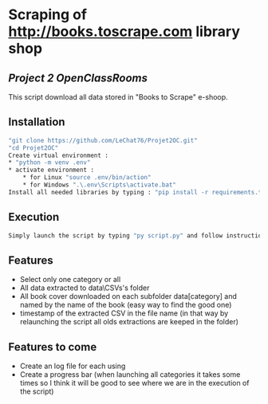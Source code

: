 # Scraping of http://books.toscrape.com library shop
## _Project 2 OpenClassRooms_
This script download all data stored in "Books to Scrape" e-shoop.
## Installation
```sh
"git clone https://github.com/LeChat76/Projet2OC.git"
"cd Projet2OC"
Create virtual environment :
* "python -m venv .env"
* activate environment :
    * for Linux "source .env/bin/action"
    * for Windows ".\.env\Scripts\activate.bat"
Install all needed libraries by typing : "pip install -r requirements.txt"
```
## Execution
```sh
Simply launch the script by typing "py script.py" and follow instruction.
```
## Features
- Select only one category or all
- All data extracted to data\CSVs's folder
- All book cover downloaded on each subfolder data\[category] and named by the name of the book (easy way to find the good one)
- timestamp of the extracted CSV in the file name (in that way by relaunching the script all olds
extractions are keeped in the folder)

## Features to come
 - Create an log file for each using
 - Create a progress bar (when launching all categories it takes some times so I think it will be good to see where we are in the execution of the script)
